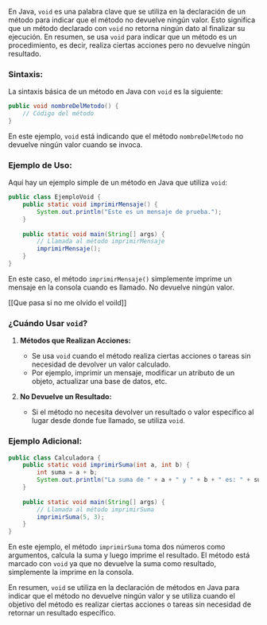 En Java, `void` es una palabra clave que se utiliza en la declaración de un método para indicar que el método no devuelve ningún valor. Esto significa que un método declarado con `void` no retorna ningún dato al finalizar su ejecución. En resumen, se usa `void` para indicar que un método es un procedimiento, es decir, realiza ciertas acciones pero no devuelve ningún resultado.

### Sintaxis:

La sintaxis básica de un método en Java con `void` es la siguiente:

```java
public void nombreDelMetodo() {
    // Código del método
}
```

En este ejemplo, `void` está indicando que el método `nombreDelMetodo` no devuelve ningún valor cuando se invoca.

### Ejemplo de Uso:

Aquí hay un ejemplo simple de un método en Java que utiliza `void`:

```java
public class EjemploVoid {
    public static void imprimirMensaje() {
        System.out.println("Este es un mensaje de prueba.");
    }
    
    public static void main(String[] args) {
        // Llamada al método imprimirMensaje
        imprimirMensaje();
    }
}
```

En este caso, el método `imprimirMensaje()` simplemente imprime un mensaje en la consola cuando es llamado. No devuelve ningún valor.

[[Que pasa si no me olvido el voild]]

### ¿Cuándo Usar `void`?

1. **Métodos que Realizan Acciones:**
   - Se usa `void` cuando el método realiza ciertas acciones o tareas sin necesidad de devolver un valor calculado.
   - Por ejemplo, imprimir un mensaje, modificar un atributo de un objeto, actualizar una base de datos, etc.

2. **No Devuelve un Resultado:**
   - Si el método no necesita devolver un resultado o valor específico al lugar desde donde fue llamado, se utiliza `void`.

### Ejemplo Adicional:

```java
public class Calculadora {
    public static void imprimirSuma(int a, int b) {
        int suma = a + b;
        System.out.println("La suma de " + a + " y " + b + " es: " + suma);
    }
    
    public static void main(String[] args) {
        // Llamada al método imprimirSuma
        imprimirSuma(5, 3);
    }
}
```

En este ejemplo, el método `imprimirSuma` toma dos números como argumentos, calcula la suma y luego imprime el resultado. El método está marcado con `void` ya que no devuelve la suma como resultado, simplemente la imprime en la consola.

En resumen, `void` se utiliza en la declaración de métodos en Java para indicar que el método no devuelve ningún valor y se utiliza cuando el objetivo del método es realizar ciertas acciones o tareas sin necesidad de retornar un resultado específico.